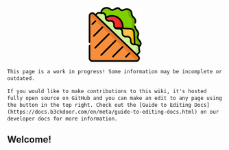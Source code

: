 <img src="en/assets/images/sandwich.png" width=128 style="margin-left:auto;margin-right:auto;display:block"/>

```admonish warning "Work in Progress"
This page is a work in progress! Some information may be incomplete or outdated.
```
```admonish info "Making contributions"
If you would like to make contributions to this wiki, it's hosted fully open source on GitHub and you can make an edit to any page using the button in the top right. Check out the [Guide to Editing Docs](https://docs.b3ckdoor.com/en/meta/guide-to-editing-docs.html) on our developer docs for more information.
```

## Welcome!
